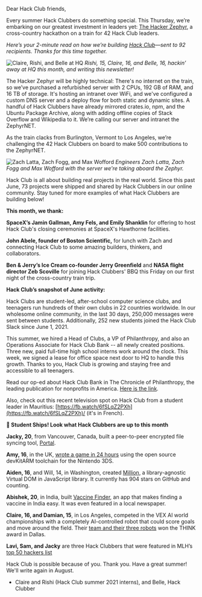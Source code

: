 Dear Hack Club friends,

Every summer Hack Clubbers do something special. This Thursday, we’re embarking on our greatest investment in leaders yet: [The Hacker Zephyr](https://zephyr.hackclub.com/), a cross-country hackathon on a train for 42 Hack Club leaders.

*Here’s your 2-minute read on how we’re building [Hack Club](https://hackclub.com/)—sent to 92 recipients. Thanks for this time together.*

![Claire, Rishi, and Belle at HQ](https://cloud-mo68g9l4i-hack-club-bot.vercel.app/0img_4852.jpg)
*Rishi, 15, Claire, 16, and Belle, 16, hackin’ away at HQ this month, and writing this newsletter!*

The Hacker Zephyr will be highly technical: There's no internet on the train, so we’ve purchased a refurbished server with 2 CPUs, 192 GB of RAM, and 16 TB of storage. It's hosting an intranet over WiFi, and we've configured a custom DNS server and a deploy flow for both static and dynamic sites. A handful of Hack Clubbers have already mirrored crates.io, npm, and the Ubuntu Package Archive, along with adding offline copies of Stack Overflow and Wikipedia to it. We’re calling our server and intranet the ZephyrNET.

As the train clacks from Burlington, Vermont to Los Angeles, we’re challenging the 42 Hack Clubbers on board to make 500 contributions to the ZephyrNET.

![Zach Latta, Zach Fogg, and Max Wofford](https://cloud-5rrvf1q8j-hack-club-bot.vercel.app/1zephyrnet.jpg)
*Engineers Zach Latta, Zach Fogg and Max Wofford with the server we're taking aboard the Zephyr.*

Hack Club is all about building real projects in the real world. Since this past June, 73 projects were shipped and shared by Hack Clubbers in our online community. Stay tuned for more examples of what Hack Clubbers are building below!

**This month, we thank:**

**SpaceX’s Jamin Gallman, Amy Fels, and Emily Shanklin** for offering to host Hack Club's closing ceremonies at SpaceX's Hawthorne facilities.

**John Abele, founder of Boston Scientific,** for lunch with Zach and connecting Hack Club to some amazing builders, thinkers, and collaborators.

**Ben & Jerry’s Ice Cream co-founder Jerry Greenfield** and **NASA flight director Zeb Scoville** for joining Hack Clubbers' BBQ this Friday on our first night of the cross-country train trip.

**Hack Club’s snapshot of June activity:**

Hack Clubs are student-led, after-school computer science clubs, and teenagers run hundreds of their own clubs in 22 countries worldwide. In our wholesome online community, in the last 30 days, 250,000 messages were sent between students. Additionally, 252 new students joined the Hack Club Slack since June 1, 2021.

This summer, we hired a Head of Clubs, a VP of Philanthropy, and also an Operations Associate for Hack Club Bank -- all newly created positions. Three new, paid full-time high school interns work around the clock. This week, we signed a lease for office space next door to HQ to handle this growth. Thanks to you, Hack Club is growing and staying free and accessible to all teenagers.

Read our op-ed about Hack Club Bank in The Chronicle of Philanthropy, the leading publication for nonprofits in America. [Here is the link](https://www.philanthropy.com/article/nonprofits-need-to-embrace-transparency-even-if-the-supreme-court-rules-to-protect-donor-privacy).

Also, check out this recent television spot on Hack Club from a student leader in Mauritius: [https://fb.watch/6fSLqZ2PXh](https://fb.watch/6fSLqZ2PXh)/ (it's in French).

**🚢 Student Ships! Look what Hack Clubbers are up to this month**

**Jacky, 20**, from Vancouver, Canada, built a peer-to-peer encrypted file syncing tool, [Portal](https://github.com/jackyzha0/portal/).

**Amy, 16**, in the UK, [wrote a game in 24 hours](https://github.com/00p513-dev/pong) using the open source devKitARM toolchain for the Nintendo 3DS.

**Aiden, 16**, and Will, 14, in Washington, created [Million](https://github.com/aidenybai/million), a library-agnostic Virtual DOM in JavaScript library. It currently has 904 stars on GitHub and counting.

**Abishek, 20**, in India, built [Vaccine Finder](https://play.google.com/store/apps/details?id=org.abishek.vaccinechecker), an app that makes finding a vaccine in India easy. It was even featured in a local newspaper.

**Claire, 16, and Damian, 15**, in Los Angeles, competed in the VEX AI world championships with a completely AI-controlled robot that could score goals and move around the field. Their [team and their three robots](https://youtu.be/iIzVqXPNoow) won the THINK award in Dallas.

**Lavi, Sam, and Jacky** are three Hack Clubbers that were featured in MLH’s [top 50 hackers list](https://top.mlh.io/2021)

Hack Club is possible because of you. Thank you. Have a great summer! We'll write again in August.

- Claire and Rishi (Hack Club summer 2021 interns), and Belle, Hack Clubber 
